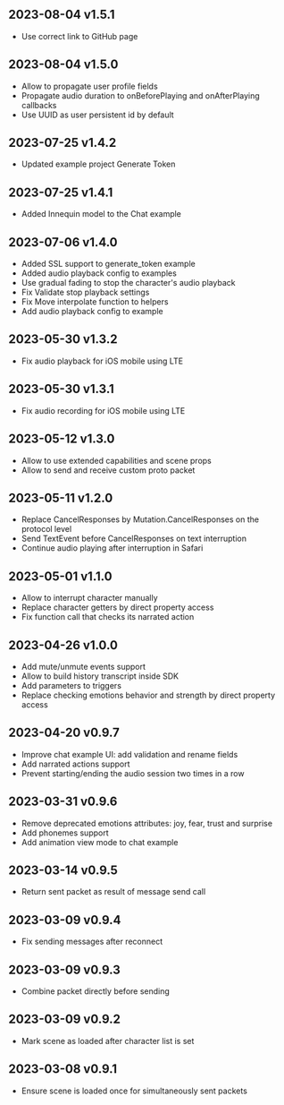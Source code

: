 ## 2023-08-04 v1.5.1

- Use correct link to GitHub page

## 2023-08-04 v1.5.0

- Allow to propagate user profile fields
- Propagate audio duration to onBeforePlaying and onAfterPlaying callbacks
- Use UUID as user persistent id by default

## 2023-07-25 v1.4.2

- Updated example project Generate Token

## 2023-07-25 v1.4.1

- Added Innequin model to the Chat example

## 2023-07-06 v1.4.0

- Added SSL support to generate_token example
- Added audio playback config to examples
- Use gradual fading to stop the character's audio playback
- Fix Validate stop playback settings
- Fix Move interpolate function to helpers
- Add audio playback config to example

## 2023-05-30 v1.3.2

- Fix audio playback for iOS mobile using LTE

## 2023-05-30 v1.3.1

- Fix audio recording for iOS mobile using LTE

## 2023-05-12 v1.3.0

- Allow to use extended capabilities and scene props
- Allow to send and receive custom proto packet

## 2023-05-11 v1.2.0

- Replace CancelResponses by Mutation.CancelResponses on the protocol level
- Send TextEvent before CancelResponses on text interruption
- Continue audio playing after interruption in Safari

## 2023-05-01 v1.1.0

- Allow to interrupt character manually
- Replace character getters by direct property access
- Fix function call that checks its narrated action

## 2023-04-26 v1.0.0

- Add mute/unmute events support
- Allow to build history transcript inside SDK
- Add parameters to triggers
- Replace checking emotions behavior and strength by direct property access

## 2023-04-20 v0.9.7

- Improve chat example UI: add validation and rename fields
- Add narrated actions support
- Prevent starting/ending the audio session two times in a row

## 2023-03-31 v0.9.6

- Remove deprecated emotions attributes: joy, fear, trust and surprise
- Add phonemes support
- Add animation view mode to chat example

## 2023-03-14 v0.9.5

- Return sent packet as result of message send call

## 2023-03-09 v0.9.4

- Fix sending messages after reconnect

## 2023-03-09 v0.9.3

- Combine packet directly before sending

## 2023-03-09 v0.9.2

- Mark scene as loaded after character list is set

## 2023-03-08 v0.9.1

- Ensure scene is loaded once for simultaneously sent packets
